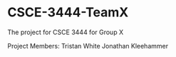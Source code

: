 # CSCE-3444-TeamX
The project for CSCE 3444 for Group X

Project Members:
Tristan White
Jonathan Kleehammer
